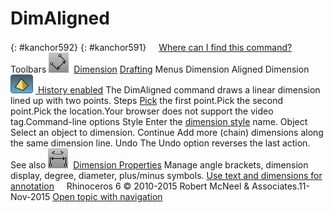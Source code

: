 ---
---


# DimAligned
{: #kanchor592}
{: #kanchor591}
 [![images/transparent.gif](images/transparent.gif)Where can I find this command?](javascript:void(0);) Toolbars
![images/dimaligned.png](images/dimaligned.png) [Dimension](dimension-toolbar.html)  [Drafting](drafting-toolbar.html) 
Menus
Dimension
Aligned Dimension
![images/history-tag.png](images/history-tag.png) [&#160;History enabled](historyenabled.html) 
The DimAligned command draws a linear dimension lined up with two points.
Steps
 [Pick](pick-location.html) the first point.Pick the second point.Pick the location.Your browser does not support the video tag.Command-line options
Style
Enter the [dimension style](dimensions.html) name.
Object
Select an object to dimension.
Continue
Add more (chain) dimensions along the same dimension line.
Undo
The Undo option reverses the last action.
See also
![images/docprops-dimension.png](images/docprops-dimension.png) [Dimension Properties](dimension.html) 
Manage angle brackets, dimension display, degree, diameter, plus/minus symbols.
 [Use text and dimensions for annotation](sak-textanddimensions.html) 
&#160;
&#160;
Rhinoceros 6 © 2010-2015 Robert McNeel &amp; Associates.11-Nov-2015
 [Open topic with navigation](dimaligned.html) 

